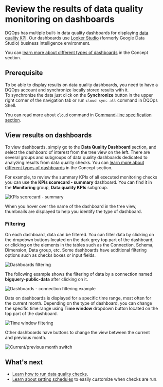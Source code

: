 # Review the results of data quality monitoring on dashboards

DQOps has multiple built-in data quality dashboards for displaying [data quality KPI](../../dqo-concepts/data-quality-kpis/data-quality-kpis.md).
Our dashboards use [Looker Studio](https://lookerstudio.google.com/overview) (formerly Google Data Studio) business
intelligence environment.

You can [learn more about different types of dashboards](../../dqo-concepts/data-quality-dashboards/data-quality-dashboards.md)
in the Concept section.

## Prerequisite

To be able to display results on data quality dashboards, you need to have a DQOps account and synchronize locally stored results with it.  
To synchronize the data just click on the **Synchronize** button in the upper right corner of the navigation tab or run `cloud sync all` command in DQOps Shell.

You can read more about `cloud` command in [Command-line specification section](../../command-line-interface/cloud.md).

## View results on dashboards

To view dashboards, simply go to the **Data Quality Dashboard** section, and select the dashboard of interest from the tree
view on the left. There are several groups and subgroups of data quality dashboards dedicated to analyzing results from
data quality checks. You can [learn more about different types of dashboards](../../dqo-concepts/data-quality-dashboards/data-quality-dashboards.md)
in the Concept section.

For example, to review the summary KPIs of all executed monitoring checks you can use the **KPIs scorecard - summary** dashboard.
You can find it in the **Monitoring** group, **Data quality KPIs** subgroup.

![KPIs scorecard - summary](https://dqops.com/docs/images/working-with-dqo/data-quality-dashboards/kpis-scorecard-dashboards.png)

When you hover over the name of the dashboard in the tree view, thumbnails are displayed to help you identify the
type of dashboard.

### **Filtering**

On each dashboard, data can be filtered. You can filter data by clicking on the dropdown buttons located on the dark grey top part
of the dashboard, or clicking on the elements in the tables such as the Connection, Schema, Dimension, Data group, etc.
Some dashboards have additional filtering options such as checks boxes or input fields.

![Dashboards filtering](https://dqops.com/docs/images/concepts/data-quality-dashboards/dashboards-filtering.png)

The following example shows the filtering of data by a connection named **bigquery-public-data** after clicking on it.

![Dashboards - connection filtering example](https://dqops.com/docs/images/concepts/data-quality-dashboards/dashboards-connection-filtering-example.png)

Data on dashboards is displayed for a specific time range, most often for the current month.
Depending on the type of dashboard, you can change the specific time range using **Time window** dropdown button located
on the top part of the dashboard.

![Time window filtering](https://dqops.com/docs/images/concepts/data-quality-dashboards/dashboard-time-window-filtering.png)

Other dashboards have buttons to change the view between the current and previous month.

![Current/previous month switch](https://dqops.com/docs/images/concepts/data-quality-dashboards/dashboards-current-previous-month-switch.png)

## What's next

- [Learn how to run data quality checks](../run-data-quality-checks/run-data-quality-checks.md).
- [Learn about setting schedules](../schedules/index.md) to easily customize when checks are run.